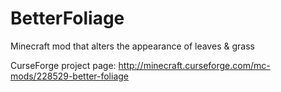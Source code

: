 BetterFoliage
=============
Minecraft mod that alters the appearance of leaves &amp; grass

CurseForge project page: http://minecraft.curseforge.com/mc-mods/228529-better-foliage

